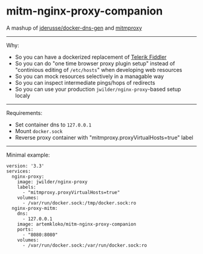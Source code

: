 # mitm-nginx-proxy-companion

A mashup of [jderusse/docker-dns-gen](https://github.com/jderusse/docker-dns-gen) and [mitmproxy](https://github.com/mitmproxy/mitmproxy)

---

Why:
- So you can have a dockerized replacement of [Telerik Fiddler](https://www.telerik.com/fiddler)
- So you can do "one time browser proxy plugin setup" instead of "continious editing of `/etc/hosts`" when developing web resources
- So you can mock resources selectively in a managable way
- So you can inspect intermediate pings/hops of redirects
- So you can use your production `jwilder/nginx-proxy`-based setup localy

---

Requirements:
- Set container dns to `127.0.0.1`
- Mount `docker.sock`
- Reverse proxy container with "mitmproxy.proxyVirtualHosts=true" label

---

Minimal example:
```
version: '3.3'
services:
  nginx-proxy:
    image: jwilder/nginx-proxy
    labels:
      - "mitmproxy.proxyVirtualHosts=true"
    volumes:
      - /var/run/docker.sock:/tmp/docker.sock:ro
  nginx-proxy-mitm:
    dns:
      - 127.0.0.1
    image: artemkloko/mitm-nginx-proxy-companion
    ports:
      - "8080:8080"
    volumes:
      - /var/run/docker.sock:/var/run/docker.sock:ro
```
